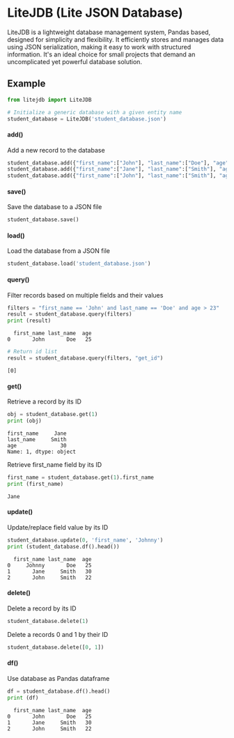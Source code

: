 # LiteJDB (Lite JSON Database)
LiteJDB is a lightweight database management system, Pandas based, designed for simplicity and
flexibility. It efficiently stores and manages data using JSON serialization, making it easy to 
work with structured information. It's an ideal choice for small projects that demand an 
uncomplicated yet powerful database solution.

## Example

```python
from litejdb import LiteJDB

# Initialize a generic database with a given entity name
student_database = LiteJDB('student_database.json')
```

#### add()
Add a new record to the database
```python
student_database.add({"first_name":["John"], "last_name":["Doe"], "age":25})
student_database.add({"first_name":["Jane"], "last_name":["Smith"], "age":30})
student_database.add({"first_name":["John"], "last_name":["Smith"], "age":22})
```

#### save()
Save the database to a JSON file
```python
student_database.save()
```

#### load()
Load the database from a JSON file
```python
student_database.load('student_database.json')
```

#### query()
Filter records based on multiple fields and their values
```python
filters = "first_name == 'John' and last_name == 'Doe' and age > 23"
result = student_database.query(filters)
print (result)
```
```
  first_name last_name  age
0       John       Doe   25
```
```python
# Return id list
result = student_database.query(filters, "get_id")
```
`[0]`

#### get()
Retrieve a record by its ID
```python
obj = student_database.get(1)
print (obj)
```
```
first_name     Jane
last_name     Smith
age              30
Name: 1, dtype: object
```
Retrieve first_name field by its ID
```python
first_name = student_database.get(1).first_name
print (first_name)
```
`Jane`

#### update()
Update/replace field value by its ID
```python
student_database.update(0, 'first_name', 'Johnny')
print (student_database.df().head())
```
```
  first_name last_name  age
0     Johnny       Doe   25
1       Jane     Smith   30
2       John     Smith   22
```

#### delete()
Delete a record by its ID
```python
student_database.delete(1)
```
Delete a records 0 and 1 by their ID
```python
student_database.delete([0, 1])
```

#### df()
Use database as Pandas dataframe
```python
df = student_database.df().head()
print (df)
```
```
  first_name last_name  age
0       John       Doe   25
1       Jane     Smith   30
2       John     Smith   22
```

